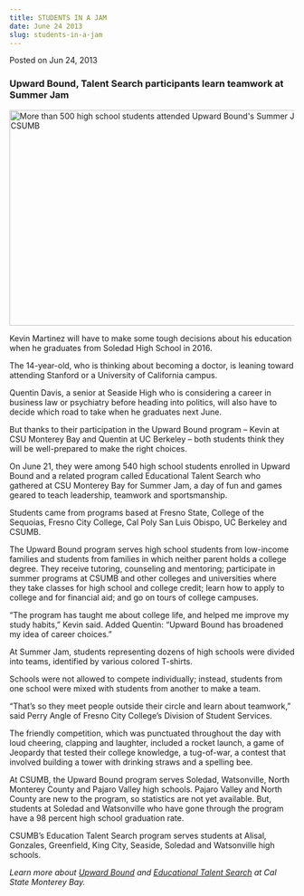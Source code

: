 ```yaml
---
title: STUDENTS IN A JAM
date: June 24 2013
slug: students-in-a-jam
---
```





<span class="date">Posted on Jun 24, 2013    </span>
<h3>Upward Bound, Talent Search participants learn teamwork at
Summer Jam</h3>
<p><img alt="More than 500 high school students attended Upward Bound&apos;s Summer Jam at CSUMB" src="http://news.csumb.edu/sites/default/files/65/attachments/news/images/summer_jam_2013_for_web.jpg" style="width:550px; height:381px"/></p>
<p>Kevin Martinez will have to make some tough decisions about his
education when he graduates from Soledad High School in 2016.</p>
<p>The 14-year-old, who is thinking about becoming a doctor, is
leaning toward attending Stanford or a University of California
campus.</p>
<p>Quentin Davis, a senior at Seaside High who is considering a
career in business law or psychiatry before heading into politics,
will also have to decide which road to take when he graduates next
June.</p>
<p>But thanks to their participation in the Upward Bound program &#x2013;
Kevin at CSU Monterey Bay and Quentin at UC Berkeley &#x2013; both
students think they will be well-prepared to make the right
choices.</p>
<p>On June 21, they were among 540 high school students enrolled in
Upward Bound and a related program called Educational Talent Search
who gathered at CSU Monterey Bay for Summer Jam, a day of fun and
games geared to teach leadership, teamwork and sportsmanship.</p>
<p>Students came from programs based at Fresno State, College of
the Sequoias, Fresno City College, Cal Poly San Luis Obispo, UC
Berkeley and CSUMB.</p>
<p>The Upward Bound program serves high school students from
low-income families and students from families in which neither
parent holds a college degree. They receive tutoring, counseling
and mentoring; participate in summer programs at CSUMB and other
colleges and universities where they take classes for high school
and college credit; learn how to apply to college and for financial
aid; and go on tours of college campuses.</p>
<p>&#x201C;The program has taught me about college life, and helped me
improve my study habits,&#x201D; Kevin said. Added Quentin: &#x201C;Upward Bound
has broadened my idea of career choices.&#x201D;</p>
<p>At Summer Jam, students representing dozens of high schools were
divided into teams, identified by various colored T-shirts.</p>
<p>Schools were not allowed to compete individually; instead,
students from one school were mixed with students from another to
make a team.</p>
<p>&#x201C;That&#x2019;s so they meet people outside their circle and learn about
teamwork,&#x201D; said Perry Angle of Fresno City College&#x2019;s Division of
Student Services.</p>
<p>The friendly competition, which was punctuated throughout the
day with loud cheering, clapping and laughter, included a rocket
launch, a game of Jeopardy that tested their college knowledge, a
tug-of-war, a contest that involved building a tower with drinking
straws and a spelling bee.</p>
<p>At CSUMB, the Upward Bound program serves Soledad, Watsonville,
North Monterey County and Pajaro Valley high schools. Pajaro Valley
and North County are new to the program, so statistics are not yet
available. But, students at Soledad and Watsonville who have gone
through the program have a 98 percent high school graduation
rate.</p>
<p>CSUMB&#x2019;s Education Talent Search program serves students at
Alisal, Gonzales, Greenfield, King City, Seaside, Soledad and
Watsonville high schools.</p>
<p><em>Learn more about <a href="http://eosp.csumb.edu/upward-bound" rel="nofollow">Upward
Bound</a> and <a href="http://eosp.csumb.edu/educational-talent-search" rel="nofollow">Educational Talent S</a><a href="http://eosp.csumb.edu/educational-talent-search" rel="nofollow">earch</a> at Cal State Monterey Bay.</em><br>
&#xA0;</br></p>





